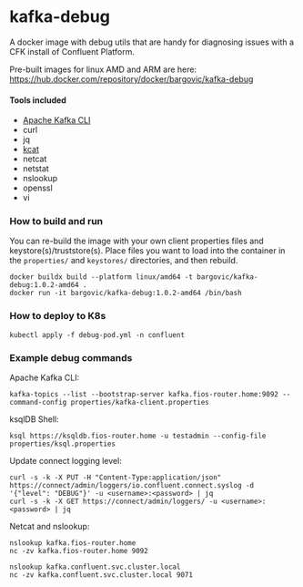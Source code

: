 # kafka-debug
A docker image with debug utils that are handy for diagnosing issues with a CFK install of Confluent Platform.

Pre-built images for linux AMD and ARM are here: https://hub.docker.com/repository/docker/bargovic/kafka-debug

#### Tools included
* [Apache Kafka CLI](https://docs.confluent.io/kafka/operations-tools/kafka-tools.html)
* curl
* jq
* [kcat](https://github.com/edenhill/kcat)
* netcat
* netstat
* nslookup
* openssl
* vi

### How to build and run
You can re-build the image with your own client properties files and keystore(s)/truststore(s).  Place files you want to load into the container in the `properties/` and `keystores/` directories, and then rebuild.

```
docker buildx build --platform linux/amd64 -t bargovic/kafka-debug:1.0.2-amd64 .
docker run -it bargovic/kafka-debug:1.0.2-amd64 /bin/bash
```

### How to deploy to K8s
```
kubectl apply -f debug-pod.yml -n confluent
```

### Example debug commands 
Apache Kafka CLI:
```
kafka-topics --list --bootstrap-server kafka.fios-router.home:9092 --command-config properties/kafka-client.properties
```

ksqlDB Shell:
```
ksql https://ksqldb.fios-router.home -u testadmin --config-file properties/ksql.properties
```

Update connect logging level:
```
curl -s -k -X PUT -H "Content-Type:application/json" https://connect/admin/loggers/io.confluent.connect.syslog -d '{"level": "DEBUG"}' -u <username>:<password> | jq
curl -s -k -X GET https://connect/admin/loggers/ -u <username>:<password> | jq
```

Netcat and nslookup:
```
nslookup kafka.fios-router.home
nc -zv kafka.fios-router.home 9092

nslookup kafka.confluent.svc.cluster.local
nc -zv kafka.confluent.svc.cluster.local 9071
```



